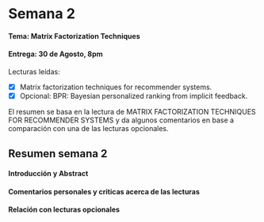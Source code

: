 # Semana 2

#### Tema: Matrix Factorization Techniques
#### Entrega: 30 de Agosto, 8pm
Lecturas leídas:
- [x] Matrix factorization techniques for recommender systems.
- [x] Opcional: BPR: Bayesian personalized ranking from implicit feedback.

El resumen se basa en la lectura de MATRIX FACTORIZATION TECHNIQUES FOR RECOMMENDER SYSTEMS y da algunos comentarios en base a comparación con una de las lecturas opcionales.

## Resumen semana 2

#### Introducción y Abstract


#### Comentarios personales y criticas acerca de las lecturas


#### Relación con lecturas opcionales

